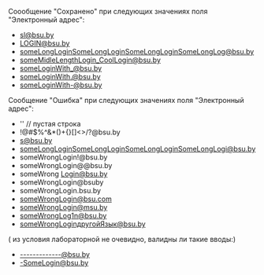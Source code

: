 Соообщение "Сохранено" при следующих значениях поля "Электронный адрес":
- sl@bsu.by
- LOGIN@bsu.by
- someLongLoginSomeLongLoginSomeLongLoginSomeLongLog@bsu.by
- someMidleLengthLogin_CoolLogin@bsu.by
- someLoginWith_@bsu.by
- someLoginWith.@bsu.by
- someLoginWith-@bsu.by


Сообщение "Ошибка" при следующих значениях поля "Электронный адрес":
- '' // пустая строка
- !@#$%^&*()+{}[]<>/?@bsu.by
- s@bsu.by
- someLongLoginSomeLongLoginSomeLongLoginSomeLongLogi@bsu.by
- someWrongLogin!@bsu.by
- someWrongLogin@@bsu.by
- someWrong Login@bsu.by
- someWrongLogin@bsuby
- someWrongLogin.bsu.by
- someWrongLogin@bsu.com
- someWrongLogin@msu.by
- someWrongLog1n@bsu.by
- someWrongLoginдругойЯзык@bsu.by
 
 ( из условия лабораторной не очевидно, валидны ли такие вводы:)
- -------------@bsu.by 
- -SomeLogin@bsu.by
